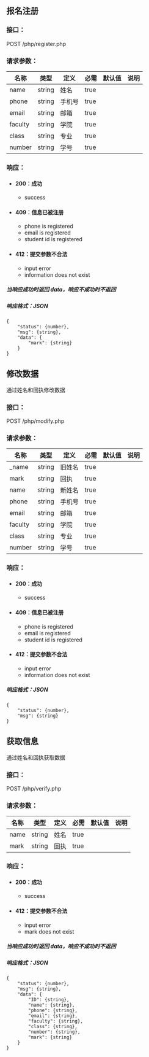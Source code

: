 ## 报名注册



### 接口：

POST /php/register.php

### 请求参数：

| 名称      | 类型     | 定义   | 必需   | 默认值  | 说明   |
| ------- | ------ | ---- | ---- | ---- | ---- |
| name    | string | 姓名   | true |      |      |
| phone   | string | 手机号  | true |      |      |
| email   | string | 邮箱   | true |      |      |
| faculty | string | 学院   | true |      |      |
| class   | string | 专业   | true |      |      |
| number  | string | 学号   | true |      |      |

### 响应：

+ #### 200：成功
  - success
+ #### 409：信息已被注册
  - phone is registered
  - email is registered
  - student id is registered
+ #### 412：提交参数不合法
  - input error
  - information does not exist

##### 当响应成功时返回 data，响应不成功时不返回

##### 响应格式：JSON

	{
		"status": {number},
		"msg": {string},
		"data": {
			"mark": {string}
		}
	}





## 修改数据

通过姓名和回执修改数据

### 接口：

POST /php/modify.php

### 请求参数：

| 名称      | 类型     | 定义   | 必需   | 默认值  | 说明   |
| ------- | ------ | ---- | ---- | ---- | ---- |
| _name   | string | 旧姓名  | true |      |      |
| mark    | string | 回执   | true |      |      |
| name    | string | 新姓名  | true |      |      |
| phone   | string | 手机号  | true |      |      |
| email   | string | 邮箱   | true |      |      |
| faculty | string | 学院   | true |      |      |
| class   | string | 专业   | true |      |      |
| number  | string | 学号   | true |      |      |

### 响应：

+ #### 200：成功
  - success

+ #### 409：信息已被注册
  - phone is registered
  - email is registered
  - student id is registered

+ #### 412：提交参数不合法
  - input error
  - information does not exist

##### 响应格式：JSON

	{
		"status": {number},
		"msg": {string}
	}






## 获取信息

通过姓名和回执获取数据

### 接口：

POST /php/verify.php

### 请求参数：

| 名称   | 类型     | 定义   | 必需   | 默认值  | 说明   |
| ---- | ------ | ---- | ---- | ---- | ---- |
| name | string | 姓名   | true |      |      |
| mark | string | 回执   | true |      |      |

### 响应：

+ #### 200：成功
  - success

+ #### 412：提交参数不合法
  - input error
  - mark does not exist

##### 当响应成功时返回 data，响应不成功时不返回

##### 响应格式：JSON

	{
		"status": {number},
		"msg": {string},
		"data": {
			"ID": {string},
			"name": {string},
			"phone": {string},
			"email": {string},
			"faculty": {string},
			"class": {string},
			"number": {string},
			"mark": {string}
		}
	}



